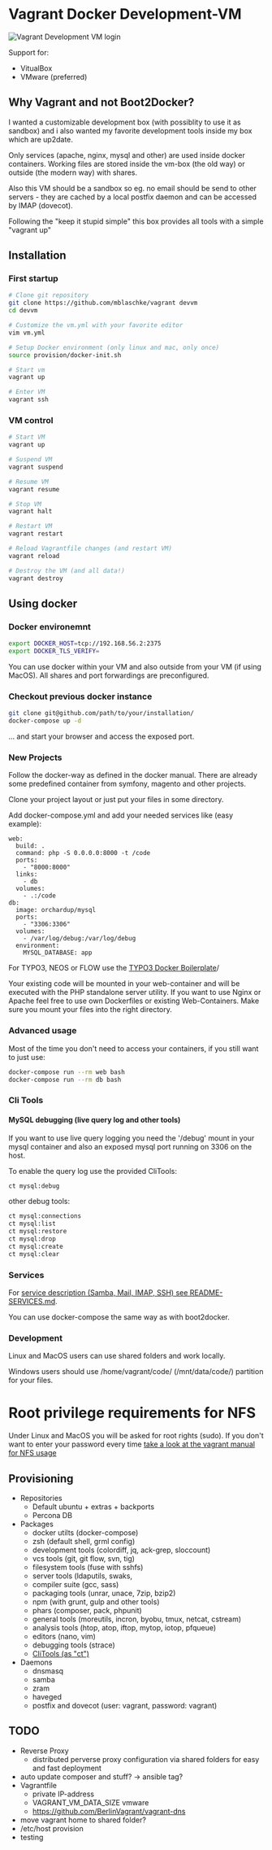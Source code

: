 # Vagrant Docker Development-VM

![Vagrant Development VM login](/documentation/VagrantVM.png)

Support for:

- VitualBox
- VMware (preferred)

## Why Vagrant and not Boot2Docker?

I wanted a customizable development box (with possiblity to use it as sandbox) and i also wanted my favorite
development tools inside my box which are up2date.

Only services (apache, nginx, mysql and other) are used inside docker containers.
Working files are stored inside the vm-box (the old way) or outside (the modern way) with shares.

Also this VM should be a sandbox so eg. no email should be send to other servers - they are cached by a
local postfix daemon and can be accessed by IMAP (dovecot).

Following the "keep it stupid simple" this box provides all tools with a simple "vagrant up"

## Installation

### First startup

```bash
# Clone git repository
git clone https://github.com/mblaschke/vagrant devvm
cd devvm

# Customize the vm.yml with your favorite editor
vim vm.yml

# Setup Docker environment (only linux and mac, only once)
source provision/docker-init.sh

# Start vm
vagrant up

# Enter VM
vagrant ssh
```

### VM control

```bash
# Start VM
vagrant up

# Suspend VM
vagrant suspend

# Resume VM
vagrant resume

# Stop VM
vagrant halt

# Restart VM
vagrant restart

# Reload Vagrantfile changes (and restart VM)
vagrant reload

# Destroy the VM (and all data!)
vagrant destroy
```

## Using docker

### Docker environemnt
```bash
export DOCKER_HOST=tcp://192.168.56.2:2375
export DOCKER_TLS_VERIFY=
```

You can use docker within your VM and also outside from your VM (if using MacOS).
All shares and port forwardings are preconfigured.

### Checkout previous docker instance
```bash
git clone git@github.com/path/to/your/installation/
docker-compose up -d
```

... and start your browser and access the exposed port.


### New Projects

Follow the docker-way as defined in the docker manual.
There are already some predefined container from symfony, magento and other projects.

Clone your project layout or just put your files in some directory.

Add docker-compose.yml and add your needed services like (easy example):

```
web:
  build: .
  command: php -S 0.0.0.0:8000 -t /code
  ports:
    - "8000:8000"
  links:
    - db
  volumes:
    - .:/code
db:
  image: orchardup/mysql
  ports:
    - "3306:3306"
  volumes:
    - /var/log/debug:/var/log/debug
  environment:
    MYSQL_DATABASE: app
```

For TYPO3, NEOS or FLOW use the [TYPO3 Docker Boilerplate](https://github.com/mblaschke/typo3-docker-boilerplate)/

Your existing code will be mounted in your web-container and will be executed with the PHP standalone server utility.
If you want to use Nginx or Apache feel free to use own Dockerfiles or existing Web-Containers. Make sure you mount
your files into the right directory.

### Advanced usage

Most of the time you don't need to access your containers, if you still want to just use:

```bash
docker-compose run --rm web bash
docker-compose run --rm db bash
```

### Cli Tools

#### MySQL debugging (live query log and other tools)

If you want to use live query logging you need the '/debug' mount in your mysql container and also an exposed mysql port running on 3306 on the host.

To enable the query log use the provided CliTools:

```bash
ct mysql:debug
```

other debug tools:

```bash
ct mysql:connections
ct mysql:list
ct mysql:restore
ct mysql:drop
ct mysql:create
ct mysql:clear
```

### Services

For [service description (Samba, Mail, IMAP, SSH) see README-SERVICES.md](README-SERVICES.md).

You can use docker-compose the same way as with boot2docker.

### Development

Linux and MacOS users can use shared folders and work locally.

Windows users should use /home/vagrant/code/ (/mnt/data/code/) partition for your files.

# Root privilege requirements for NFS

Under Linux and MacOS you will be asked for root rights (sudo).
If you don't want to enter your password every time [take a look at the vagrant manual for NFS usage](https://docs.vagrantup.com/v2/synced-folders/nfs.html)

## Provisioning

- Repositories
  - Default ubuntu + extras + backports
  - Percona DB
- Packages
  - docker utilts (docker-compose)
  - zsh (default shell, grml config)
  - development tools (colordiff, jq, ack-grep, sloccount)
  - vcs tools (git, git flow, svn, tig)
  - filesystem tools (fuse with sshfs)
  - server tools (ldaputils, swaks,
  - compiler suite (gcc, sass)
  - packaging tools (unrar, unace, 7zip, bzip2)
  - npm (with grunt, gulp and other tools)
  - phars (composer, pack, phpunit)
  - general tools (moreutils, incron, byobu, tmux, netcat, cstream)
  - analysis tools (htop, atop, iftop, mytop, iotop, pfqueue)
  - editors (nano, vim)
  - debugging tools (strace)
  - [CliTools (as "ct")](https://github.com/mblaschke/vagrant-clitools)
- Daemons
  - dnsmasq
  - samba
  - zram
  - haveged
  - postfix and dovecot (user: vagrant, password: vagrant)


## TODO
- Reverse Proxy
  - distributed perverse proxy configuration via shared folders for easy and fast deployment
- auto update composer and stuff? -> ansible tag?
- Vagrantfile
  - private IP-address
  - VAGRANT_VM_DATA_SIZE vmware
  - https://github.com/BerlinVagrant/vagrant-dns
- move vagrant home to shared folder?
- /etc/host provision
- testing
